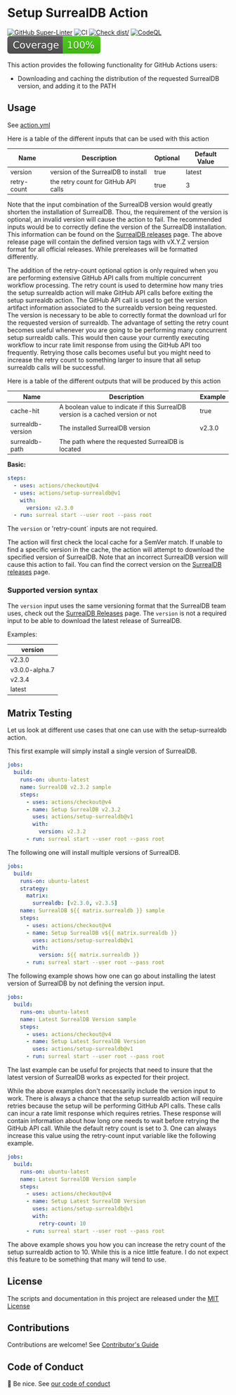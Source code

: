 # Setup SurrealDB Action

[![GitHub Super-Linter](https://github.com/ccorsi/setup-surrealdb/actions/workflows/linter.yml/badge.svg)](https://github.com/super-linter/super-linter)
![CI](https://github.com/ccorsi/setup-surrealdb/actions/workflows/ci.yml/badge.svg)
[![Check dist/](https://github.com/ccorsi/setup-surrealdb/actions/workflows/check-dist.yml/badge.svg)](https://github.com/ccorsi/setup-surrealdb/actions/workflows/check-dist.yml)
[![CodeQL](https://github.com/ccorsi/setup-surrealdb/actions/workflows/codeql-analysis.yml/badge.svg)](https://github.com/ccorsi/setup-surrealdb/actions/workflows/codeql-analysis.yml)
[![Coverage](./badges/coverage.svg)](./badges/coverage.svg)

This action provides the following functionality for GitHub Actions users:

- Downloading and caching the distribution of the requested SurrealDB version,
  and adding it to the PATH

## Usage

See [action.yml](action.yml)

Here is a table of the different inputs that can be used with this action

| Name        | Description                          | Optional | Default Value |
| ----------- | ------------------------------------ | -------- | ------------- |
| version     | version of the SurrealDB to install  | true     | latest        |
| retry-count | the retry count for GitHub API calls | true     | 3             |

Note that the input combination of the SurrealDB version would greatly shorten
the installation of SurrealDB. Thou, the requirement of the version is optional,
an invalid version will cause the action to fail. The recommended inputs would
be to correctly define the version of the SurrealDB installation. This
information can be found on the
[SurrealDB releases](https://github.com/surrealdb/surrealdb/releases) page. The
above release page will contain the defined version tags with vX.Y.Z version
format for all official releases. While prereleases will be formatted
differently.

The addition of the retry-count optional option is only required when you are
performing extensive GitHub API calls from multiple concurrent workflow
processing. The retry count is used to determine how many tries the setup
surrealdb action will make GitHub API calls before exiting the setup surrealdb
action. The GitHub API call is used to get the version artifact information
associated to the surrealdb version being requested. The version is necessary to
be able to correctly format the download url for the requested version of
surrealdb. The advantage of setting the retry count becomes useful whenever you
are going to be performing many concurrent setup surrealdb calls. This would
then cause your currently executing workflow to incur rate limit response from
using the GitHub API too frequently. Retrying those calls becomes useful but you
might need to increase the retry count to something larger to insure that all
setup surrealdb calls will be successful.

Here is a table of the different outputs that will be produced by this action

| Name              | Description                                                                      | Example |
| ----------------- | -------------------------------------------------------------------------------- | ------- |
| cache-hit         | A boolean value to indicate if this SurrealDB version is a cached version or not | true    |
| surrealdb-version | The installed SurrealDB version                                                  | v2.3.0  |
| surrealdb-path    | The path where the requested SurrealDB is located                                |         |

**Basic:**

```yaml
steps:
  - uses: actions/checkout@v4
  - uses: actions/setup-surrealdb@v1
    with:
      version: v2.3.0
  - run: surreal start --user root --pass root
```

The `version` or 'retry-count` inputs are not required.

The action will first check the local cache for a SemVer match. If unable to
find a specific version in the cache, the action will attempt to download the
specified version of SurrealDB. Note that an incorrect SurrealDB version will
cause this action to fail. You can find the correct version on the
[SurrealDB releases](https://github.com/surrealdb/surrealdb/releases) page.

### Supported version syntax

The `version` input uses the same versioning format that the SurrealDB team
uses, check out the
[SurrealDB Releases](https://github.com/surrealdb/surrealdb/releases) page. The
`version` is not a required input to be able to download the latest release of
SurrealDB.

Examples:

| version        |
| -------------- |
| v2.3.0         |
| v3.0.0-alpha.7 |
| v2.3.4         |
| latest         |

## Matrix Testing

Let us look at different use cases that one can use with the setup-surrealdb
action.

This first example will simply install a single version of SurrealDB.

```yaml
jobs:
  build:
    runs-on: ubuntu-latest
    name: SurrealDB v2.3.2 sample
    steps:
      - uses: actions/checkout@v4
      - name: Setup SurrealDB v2.3.2
        uses: actions/setup-surrealdb@v1
        with:
          version: v2.3.2
      - run: surreal start --user root --pass root
```

The following one will install multiple versions of SurrealDB.

```yaml
jobs:
  build:
    runs-on: ubuntu-latest
    strategy:
      matrix:
        surrealdb: [v2.3.0, v2.3.5]
    name: SurrealDB ${{ matrix.surrealdb }} sample
    steps:
      - uses: actions/checkout@v4
      - name: Setup SurrealDB v${{ matrix.surrealdb }}
        uses: actions/setup-surrealdb@v1
        with:
          version: ${{ matrix.surrealdb }}
      - run: surreal start --user root --pass root
```

The following example shows how one can go about installing the latest version
of SurrealDB by not defining the version input.

```yaml
jobs:
  build:
    runs-on: ubuntu-latest
    name: Latest SurrealDB Version sample
    steps:
      - uses: actions/checkout@v4
      - name: Setup Latest SurrealDB Version
        uses: actions/setup-surrealdb@v1
      - run: surreal start --user root --pass root
```

The last example can be useful for projects that need to insure that the latest
version of SurrealDB works as expected for their project.

While the above examples don't necessarily include the version input to work.
There is always a chance that the setup surrealdb action will require retries
because the setup will be performing GitHub API calls. These calls can incur a
rate limit response which requires retries. These response will contain
information about how long one needs to wait before retrying the GitHub API
call. While the default retry count is set to 3. One can always increase this
value using the retry-count input variable like the following example.

```yaml
jobs:
  build:
    runs-on: ubuntu-latest
    name: Latest SurrealDB Version sample
    steps:
      - uses: actions/checkout@v4
      - name: Setup Latest SurrealDB Version
        uses: actions/setup-surrealdb@v1
        with:
          retry-count: 10
      - run: surreal start --user root --pass root
```

The above example shows you how you can increase the retry count of the setup
surrealdb action to 10. While this is a nice little feature. I do not expect
this feature to be something that many will tend to use.

## License

The scripts and documentation in this project are released under the
[MIT License](LICENSE)

## Contributions

Contributions are welcome! See [Contributor's Guide](contributors.md)

## Code of Conduct

:wave: Be nice. See [our code of conduct](CODE_OF_CONDUCT.md)
